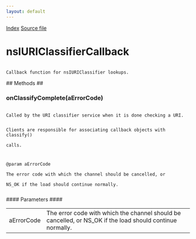 ```yaml
---
layout: default
---
```

<div id='links'><a href="../index.html">Index</a>
<a href="http://dxr.mozilla.org/mozilla-central/source/netwerk/base/public/nsIURIClassifier.idl">Source file</a>
</div>

# nsIURIClassifierCallback #
<code>  
Callback function for nsIURIClassifier lookups.  
  
</code>
## Methods ##

### onClassifyComplete(aErrorCode) ###
<code>  
Called by the URI classifier service when it is done checking a URI.  
  
Clients are responsible for associating callback objects with classify()  
calls.  
  
@param aErrorCode  
       The error code with which the channel should be cancelled, or  
       NS_OK if the load should continue normally.  
  
</code>
#### Parameters ####

<table>

<tr>
<td>aErrorCode</td>
<td>       The error code with which the channel should be cancelled, or  
       NS_OK if the load should continue normally.  
</td>
</tr>

</table>
